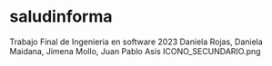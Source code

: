 # saludinforma
Trabajo Final de Ingenieria en software 2023 Daniela Rojas, Daniela Maidana, Jimena Mollo, Juan Pablo Asis
ICONO_SECUNDARIO.png
